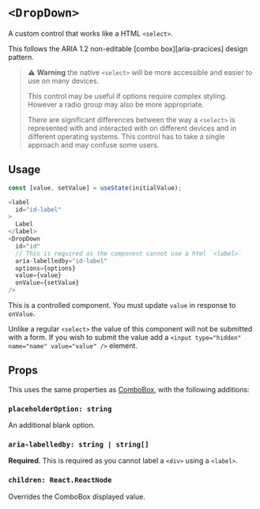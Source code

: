 # `<DropDown>`

A custom control that works like a HTML `<select>`.

This follows the ARIA 1.2 non-editable [combo box][aria-pracices]
design pattern.

> :warning: **Warning** the native `<select>` will be more accessible and easier to use on many devices.
>
> This control may be useful if options require complex styling.  However a radio group may also be more appropriate.
>
> There are significant differences between the way a `<select>` is represented with and interacted with
> on different devices and in different operating systems.  This control has to take a single approach and
> may confuse some users.

## Usage

```js
const [value, setValue] = useState(initialValue);

<label
  id="id-label"
>
  Label
</label>
<DropDown
  id="id"
  // This is required as the component cannot use a html `<label>`
  aria-labelledby="id-label"
  options={options}
  value={value}
  onValue={setValue}
/>
```

This is a controlled component.  You must update `value` in response to `onValue`.

Unlike a regular `<select>` the value of this component will not be submitted with a form.
If you wish to submit the value add a `<input type="hidden" name="name" value="value" />` element.

## Props

This uses the same properties as [ComboBox][combo-box], with the following additions:

### `placeholderOption: string`

An additional blank option.

### `aria-labelledby: string | string[]`

**Required**. This is required as you cannot label a `<div>` using a `<label>`.

### `children: React.ReactNode`

Overrides the ComboBox displayed value.

[aria-practices]: https://w3c.github.io/aria-practices/#combobox
[combo-box]: combo_box.md
